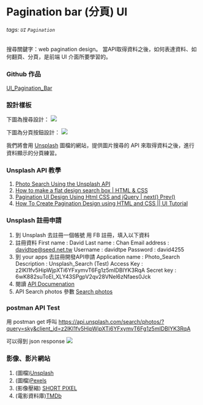 # Pagination bar (分頁) UI
###### tags: `UI` `Pagination`

搜尋關鍵字：web pagination design。
當API取得資料之後，如何表達資料、如何翻頁、分頁，是前端 UI 介面所要學習的。

### Github 作品
[UI_Pagination_Bar](https://github.com/capeta0507/UI_Pagination_Bar)

### 設計樣板

下圖為搜尋設計：
![](https://i.imgur.com/AkKNmzD.png)


下圖為分頁按鈕設計：
![](https://i.imgur.com/iPTYROl.png)

我們將會用 [Unsplash](https://unsplash.com/) 圖檔的網站，提供圖片搜尋的 API 來取得資料之後，進行資料顯示的分頁練習。

### Unsplash API 教學
1. [Photo Search Using the Unsplash API](https://www.youtube.com/watch?v=Rvv8xheoINc)
2. [How to make a flat design search box | HTML & CSS](https://www.youtube.com/watch?v=csY6KW7cIUM)
3. [Pagination UI Design Using Html CSS and jQuery | next() Prev()](https://www.youtube.com/watch?v=nRUbvKTiq8Y)
4. [How To Create Pagination Design using HTML and CSS || UI Tutorial](https://www.youtube.com/watch?v=mU--VbRr-hM)

### Unsplash 註冊申請
1. 到 Unsplash 去註冊一個帳號
用 FB 註冊，填入以下資料
1. 註冊資料
First name : David
Last name : Chan
Email address : davidtpe@seed.net.tw
Username : davidtpe
Password : david4255
1. 到 your apps 去註冊開發API申請
Application name : Photo_Search
Description : Unsplash_Search (Test)
Access Key : z2lKI1fv5HipWjpXTi6YFxymvT6Fg1z5mIDBIYK3RqA
Secret key : 6wK882suToEl_XLY43SPgpV2qv28VNel6zNfaes0Jck
1. 閱讀 [API Documenation](https://unsplash.com/documentation)
2. API Search photos 參數 [Search photos](https://unsplash.com/documentation#search-photos)

### postman API Test
用 postman get 呼叫 https://api.unsplash.com/search/photos/?query=sky&client_id=z2lKI1fv5HipWjpXTi6YFxymvT6Fg1z5mIDBIYK3RqA

可以得到 json response
![](https://i.imgur.com/qyk2vRY.png)

### 影像、影片網站
1. (圖檔)[Unsplash](https://unsplash.com/)
2. (圖檔)[Pexels](https://www.pexels.com/)
3. (影像壓縮) [SHORT PIXEL](https://shortpixel.com/)
4. (電影資料庫)[TMDb](https://www.themoviedb.org/?language=zh-TW)

